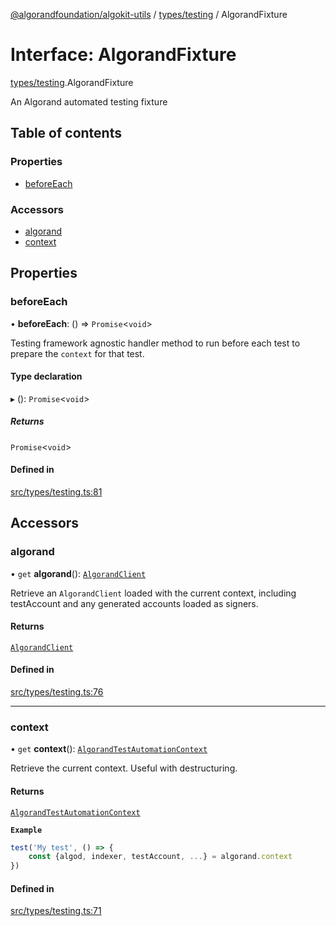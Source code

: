 [@algorandfoundation/algokit-utils](../README.md) / [types/testing](../modules/types_testing.md) / AlgorandFixture

# Interface: AlgorandFixture

[types/testing](../modules/types_testing.md).AlgorandFixture

An Algorand automated testing fixture

## Table of contents

### Properties

- [beforeEach](types_testing.AlgorandFixture.md#beforeeach)

### Accessors

- [algorand](types_testing.AlgorandFixture.md#algorand)
- [context](types_testing.AlgorandFixture.md#context)

## Properties

### beforeEach

• **beforeEach**: () => `Promise`\<`void`\>

Testing framework agnostic handler method to run before each test to prepare the `context` for that test.

#### Type declaration

▸ (): `Promise`\<`void`\>

##### Returns

`Promise`\<`void`\>

#### Defined in

[src/types/testing.ts:81](https://github.com/algorandfoundation/algokit-utils-ts/blob/main/src/types/testing.ts#L81)

## Accessors

### algorand

• `get` **algorand**(): [`AlgorandClient`](../classes/types_algorand_client.AlgorandClient.md)

Retrieve an `AlgorandClient` loaded with the current context, including testAccount and any generated accounts loaded as signers.

#### Returns

[`AlgorandClient`](../classes/types_algorand_client.AlgorandClient.md)

#### Defined in

[src/types/testing.ts:76](https://github.com/algorandfoundation/algokit-utils-ts/blob/main/src/types/testing.ts#L76)

___

### context

• `get` **context**(): [`AlgorandTestAutomationContext`](types_testing.AlgorandTestAutomationContext.md)

Retrieve the current context.
Useful with destructuring.

#### Returns

[`AlgorandTestAutomationContext`](types_testing.AlgorandTestAutomationContext.md)

**`Example`**

```typescript
test('My test', () => {
    const {algod, indexer, testAccount, ...} = algorand.context
})
```

#### Defined in

[src/types/testing.ts:71](https://github.com/algorandfoundation/algokit-utils-ts/blob/main/src/types/testing.ts#L71)

